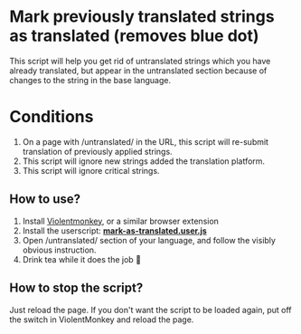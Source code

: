 # Mark previously translated strings as translated (removes blue dot)
This script will help you get rid of untranslated strings which you have already translated, but appear in the untranslated section because of changes to the string in the base language.

# Conditions
1. On a page with /untranslated/ in the URL, this script will re-submit translation of previously applied strings.
2. This script will ignore new strings added the translation platform.
3. This script will ignore critical strings.

## How to use?
1. Install [Violentmonkey](https://violentmonkey.github.io/get-it/), or a similar browser extension
2. Install the userscript: **[mark-as-translated.user.js](https://github.com/rondevous/Telegram-Translation-QuickHacks/raw/main/mark-as-translated.user.js)**
3. Open /untranslated/ section of your language, and follow the visibly obvious instruction.
4. Drink tea while it does the job :slightly_smiling_face:

## How to stop the script?
Just reload the page. If you don't want the script to be loaded again, put off the switch in ViolentMonkey and reload the page.

